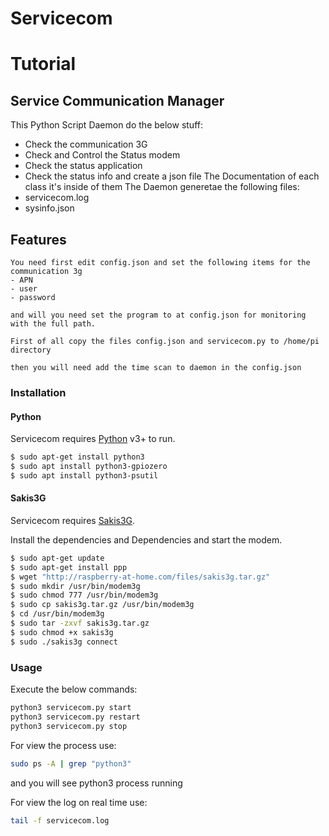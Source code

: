 # Servicecom
# Tutorial
## Service Communication Manager
  This Python Script Daemon do the below stuff:
  - Check the communication 3G
  - Check and Control the Status modem
  - Check the status application
  - Check the status info and create a json file
  The Documentation of each class it's inside of them
  The Daemon generetae the following files:
  - servicecom.log
  - sysinfo.json

##  Features
    You need first edit config.json and set the following items for the communication 3g
    - APN
    - user
    - password

    and will you need set the program to at config.json for monitoring with the full path.

    First of all copy the files config.json and servicecom.py to /home/pi directory

    then you will need add the time scan to daemon in the config.json

### Installation

#### Python

Servicecom requires [Python](https://www.python.org/) v3+ to run.
```sh
$ sudo apt-get install python3
$ sudo apt install python3-gpiozero
$ sudo apt install python3-psutil
```
#### Sakis3G

Servicecom requires [Sakis3G](http://raspberry-at-home.com/files/sakis3g.tar.gz).

Install the dependencies and Dependencies and start the modem.
```sh
$ sudo apt-get update
$ sudo apt-get install ppp
$ wget "http://raspberry-at-home.com/files/sakis3g.tar.gz"
$ sudo mkdir /usr/bin/modem3g
$ sudo chmod 777 /usr/bin/modem3g
$ sudo cp sakis3g.tar.gz /usr/bin/modem3g
$ cd /usr/bin/modem3g
$ sudo tar -zxvf sakis3g.tar.gz
$ sudo chmod +x sakis3g
$ sudo ./sakis3g connect
```

### Usage

Execute the below commands:

```sh
python3 servicecom.py start
python3 servicecom.py restart
python3 servicecom.py stop
```

For view the process use:
```sh
sudo ps -A | grep "python3"
```

and you will see python3 process running

For view the log on real time use:
```sh
tail -f servicecom.log
```